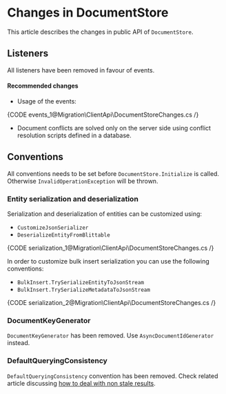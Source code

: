 ﻿# Changes in DocumentStore

This article describes the changes in public API of `DocumentStore`.

## Listeners

All listeners have been removed in favour of events.

#### Recommended changes

- Usage of the events:   

{CODE events_1@Migration\ClientApi\DocumentStoreChanges.cs /}   

- Document conflicts are solved only on the server side using conflict resolution scripts defined in a database.

## Conventions

All conventions needs to be set before `DocumentStore.Initialize` is called. Otherwise `InvalidOperationException` will be thrown.

### Entity serialization and deserialization

Serialization and deserialization of entities can be customized using:

- `CustomizeJsonSerializer`
- `DeserializeEntityFromBlittable`

{CODE serialization_1@Migration\ClientApi\DocumentStoreChanges.cs /}   

In order to customize bulk insert serialization you can use the following conventions:

- `BulkInsert.TrySerializeEntityToJsonStream`
- `BulkInsert.TrySerializeMetadataToJsonStream`

{CODE serialization_2@Migration\ClientApi\DocumentStoreChanges.cs /}   

### DocumentKeyGenerator

`DocumentKeyGenerator` has been removed. Use `AsyncDocumentIdGenerator` instead.


### DefaultQueryingConsistency

`DefaultQueryingConsistency` convention has been removed. Check related article discussing [how to deal with non stale results](../../indexes/stale-indexes).
